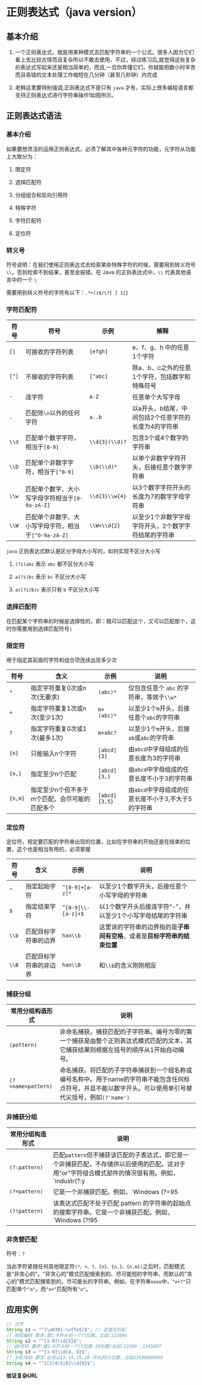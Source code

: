 # 正则表达式（java version）

## 基本介绍

1. 一个正则表达式，就是用某种模式去匹配字符串的一个公式。很多人因为它们看上去比较古怪而且复杂所以不敢去使用，不过，经过练习后,就觉得这些复杂的表达式写起来还是相当简单的，而且,一旦你弄懂它们，你就能把数小时辛苦而且易错的文本处理工作缩短在几分钟（甚至几秒钟）内完成

2. 老韩这里要特别强调,正则表达式不是只有 `java` 才有，实际上很多编程语言都支持正则表达式进行字符串操作!如图所示。

## 正则表达式语法

### 基本介绍

如果要想灵活的运用正则表达式，必须了解其中各种元字符的功能，元字符从功能上大致分为：

1. 限定符

2. 选择匹配符
3. 分组组合和反向引用符
4. 特殊字符
5. 字符匹配符
6. 定位符

### 转义号

符号说明：在我们使用正则表达式去检索某些特殊字符的时候，需要用到转义符号 `\\`，否则检索不到结果，甚至会报错。在 Java 的正则表达式中，`\\` 代表其他语言中的一个 `\`

需要用到转义符号的字符有以下：`.*+()$/\?[ ] 1{}`

### 字符匹配符

| 符号  | 符号                                                 | 示例           | 解释                                                 |
| ----- | ---------------------------------------------------- | -------------- | ---------------------------------------------------- |
| `[]`  | 可接收的字符列表                                     | `[efgh]`       | e、f、g、h 中的任意1个字符                           |
| `[^]` | 不接收的字符列表                                     | `[^abc]`       | 除a、b、c之外的任意1个字符，包括数字和特殊符号       |
| `-`   | 连字符                                               | `A-Z`          | 任意单个大写字母                                     |
| `.`   | 匹配除`\n`以外的任何字符                             | `a..b`         | 以a开头，b结尾，中间包括2个任意字符的长度为4的字符串 |
| `\\d` | 匹配单个数字字符，相当于`[0-9]`                      | `\\d{3}(\\d)?` | 包含3个或4个数字的字符串                             |
| `\\D` | 匹配单个非数字字符，相当于`[^0-9]`                   | `\\D(\\d)*`    | 以单个非数字字符开头，后接任意个数字字符串           |
| `\\w` | 匹配单个数字、大小写字母字符相当于`[0-9a-zA-Z]`      | `\\d{3}\\w{4}` | 以3个数字字符开头的长度为7的数字字母字符串           |
| `\\W` | 匹配单个非数字、大小写字母字符，相当于`[^O-9a-zA-Z]` | `\\W+\\d{2}`   | 以至少1个非数字字母字符开头，2个数字字符结尾的字符串 |

`java` 正则表达式默认是区分字母大小写的，如何实现不区分大小写

1. `(?i)abc` 表示 `abc` 都不区分大小写

2. `a(?i)bc` 表示 `bc` 不区分大小写

3. `a((?i)b)c` 表示只有 `b` 不区分大小写

### 选择匹配符

在匹配某个字符串的时候是选择性的，即：既可以匹配这个，又可以匹配那个，这时你需要用到选择匹配符号`|`

### 限定符

用于指定其前面的字符和组合项连续出现多少次

| 符号    | 含义                                           | 示例          | 说明                                                |
| ------- | ---------------------------------------------- | ------------- | --------------------------------------------------- |
| `*`     | 指定字符重复0次或n次(无要求)                   | `(abc)*`      | 仅包含任意个 `abc` 的字符串，等效于`\\w*`           |
| `+`     | 指定字符重复1次或n次(至少1次)                  | `m+(abc)*`    | 以至少1个`m`开头，后接任意个`abc`的字符串           |
| `?`     | 指定字符重复0次或1次(最多1次)                  | `m+abc?`      | 以至少1个`m`开头，后接`ab`或`abc`的字符串           |
| `{n}`   | 只能输入n个字符                                | `[abcd]{3}`   | 由`abcd`中字母组成的任意长度为3的字符串             |
| `{n,}`  | 指定至少n个匹配                                | `[abcd]{3,}`  | 由`abcd`中字母组成的任意长度不小于3的字符串         |
| `{n,m}` | 指定至少n个但不多于m个匹配，会尽可能的匹配多个 | `[abcd]{3,5}` | 由`abcd`中字母组成的任意长度不小于3,不大于5的字符串 |

### 定位符

定位符，规定要匹配的字符串出现的位置，比如在字符串的开始还是在结束的位置，这个也是相当有用的，必须掌握

| 符号  | 含义                   | 示例               | 说明                                                         |
| ----- | ---------------------- | ------------------ | ------------------------------------------------------------ |
| `^`   | 指定起始字符           | `^[0-9]+[a-z]*`    | 以至少1个数字开头，后接任意个小写字母的字符串                |
| `$`   | 指定结束字符           | `^[0-9]\\-[a-z]+$` | 以1个数字开头后接连字符“-”，并以至少1个小写字母结尾的字符串  |
| `\\b` | 匹配目标字符串的边界   | `han\\b`           | 这里说的字符串的边界指的是**子串间有空格**，或者是**目标字符串的结束位置** |
| `\\B` | 匹配目标字符串的非边界 | `han\\B`           | 和`\\b`的含义刚刚相反                                        |

### 捕获分组

| 常用分组构造形式   | 说明                                                         |
| ------------------ | ------------------------------------------------------------ |
| `(pattern)`        | 非命名捕获。捕获匹配的子字符串。编号为零的第一个捕获是由整个正则表达式模式匹配的文本，其它捕获结果则根据左括号的顺序从1开始自动编号。 |
| `(?<name>pattern)` | 命名捕获。将匹配的子字符串捕获到一个组名称或编号名称中。用于name的字符串不能包含任何标点符号，并且不能以数字开头。可以使用单引号替代尖括号，例如`(?'name')` |

### 非捕获分组

| 常用分组构造形式 | 说明                                                         |
| ---------------- | ------------------------------------------------------------ |
| `(?:pattern)`    | 匹配`pattern`但不捕获该匹配的子表达式，即它是一个非捕获匹配，不存储供以后使用的匹配。这对于用"or"字符组合模式部件的情况很有用。例如，`industr(?:y|ies)`是比`industry|industries`更经济的表达式。 |
| `(?=pattern)`    | 它是一个非捕获匹配。例如，`Windows (?=95|98|NT|2000)` 匹配 `Windows 2000`中   的 `Windows`，但不匹配 `Windows 3.1` 中的 `Windows`。 |
| `(?!pattern)`    | 该表达式匹配不处于匹配 pattern 的字符串的起始点的搜索字符串。它是一个非捕获匹配。例如，`Windows (?!95|98|NT|2000)` 匹配 `Windows 3.1` 中的 `Windows`，但是不匹配 `Windows 2000` 中的 `Windows` |

### 非贪婪匹配

符号：`?`

当此字符紧随任何其他限定符`(*、+、?、{n}、{n,}、{n,m})`之后时，匹配模式是"非贪心的"。"非贪心的"模式匹配搜索到的、尽可能短的字符串，而默认的"贪心的"模式匹配搜索到的、尽可能长的字符串。例如，在字符串`oooo`中，`"o+?"`只匹配单个`"o"`，而`"o+"`匹配所有`"o"`。

## 应用实例

```java
// 汉字
String s1 = "^[\u0391-\uffe5]$"; // 这是全匹配
// 邮政编码 要求:是1-9开头的一个六位数。比如:123890
String s2 = "^[1-9]\\d{5}$";
// QQ号码 要求:是1-9开头的一个(5位数-10位数)比如:12389 ,1345687
String s3 = "^[1-9]\\d{4, 9}$";
// 手机号码 要求:必须以13,14,15,18 开头的11位数，比如13588889999
String s4 = "^1[3|4|5|8]\\d{9}$";
```

**验证复杂URL**



